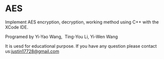 # AES
Implement AES encryption, decryption, working method using C++ with the XCode IDE.

Programed by Yi-Yao Wang,  Ting-You Li, Yi-Wen Wang

It is uesd for educational purpose.
If you have any question please contact us:justin17728@gmail.com
